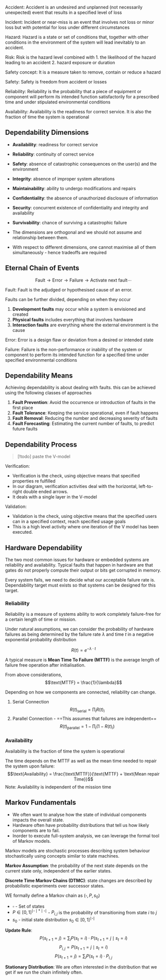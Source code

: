 Accident: 
	Accident is an undesired and unplanned (not necessarily unexpected) event that results in a specified level of loss

Incident:
	Incident or near-miss is an event that involves not loss or minor loss but with potential for loss under different circumstances

Hazard:
	Hazard is a state or set of conditions that, together with other conditions in the environment of the system will lead inevitably to an accident.

Risk:
	Risk is the hazard level combined with 
	1. the likelihood of the hazard leading to an accident
	2. hazard exposure or duration

Safety concept:
	It is a measure taken to remove, contain or reduce a hazard

Safety:
	Safety is freedom from accident or losses

Reliability:
	Reliability is the probability that a piece of equipment or component will perform its intended function satisfactorily for a prescribed time and under stipulated environmental conditions

Availability:
	Availability is the readiness for correct service.
	It is also the fraction of time the system is operational

## Dependability Dimensions
- **Availability**: readiness for correct service
- **Reliability**: continuity of correct service
- **Safety**: absence of catastrophic consequences on the user(s) and the environment
- **Integrity**: absence of improper system alterations
- **Maintainability**: ability to undergo modifications and repairs
- **Confidentiality**: the absence of unauthorized disclosure of information
- **Security**: concurrent existence of confidentiality and integrity and availability
- **Survivability**: chance of surviving a catastrophic failure

- The dimensions are orthogonal and we should not assume and relationship between them.
- With respect to different dimensions, one cannot maximise all of them simultaneously - hence tradeoffs are required



## Eternal Chain of Events

$$\text{Fault} \rightarrow \text{Error} \rightarrow \text{Failure} \rightarrow  \text{Activate next fault} \cdots $$

Fault:
	Fault is the adjudged or hypothesised cause of an error.

Faults can be further divided, depending on when they occur
1. **Development faults** may occur while a system is envisioned and created
2. **Physical faults** includes everything that involves hardware
3. **Interaction faults** are everything where the external environment is the cause

Error:
	Error is a design flaw or deviation from a desired or intended state

Failure:
	Failure is the non-performance or inability of the system or component to perform its intended function for a specified time under specified environmental conditions

## Dependability Means
Achieving dependability is about dealing with faults. this can be achieved using the following classes of approaches

1. **Fault Prevention**: Avoid the occurrence or introduction of faults in the first place
2. **Fault Tolerance**: Keeping the service operational, even if fault happens
3. **Fault Removal**: Reducing the number and decreasing severity of faults
4. **Fault Forecasting**: Estimating the current number of faults, to predict future faults

## Dependability Process

>[!todo] 
>paste the V-model


Verification:
- Verification is the check, using objective means that specified properties re fulfilled
- In our diagram, verification activities deal with the horizontal, left-to-right double ended arrows.
- It deals with a single layer in the V-model

Validation:
- Validation is the check, using objective means that the specified users can in a specified context, reach specified usage goals
- This is a high level activity where one iteration of the V model has been executed.


## Hardware Dependability
The two most common issues for hardware or embedded systems are reliability and availability. Typical faults that happen in hardware are that gates do not properly compute their output or bits get corrupted in memory.

Every system fails, we need to decide what our acceptable failure rate is. Dependability target must exists so that systems can be designed for this target.

### Reliability
Reliability is a measure of systems ability to work completely failure-free for a certain length of time or mission.

Under natural assumptions, we can consider the probability of hardware failures as being determined by the failure rate $\lambda$ and time $t$ in a negative exponential probability distribution

$$R(t) = e^{-\lambda \cdot t}$$

A typical measure is **Mean Time To Failure (MTTF)** is the average length of failure free operation after initialisation.

From above considerations,
$$\text{MTTF} = \frac{1}{\lambda}$$

Depending on how we components are connected, reliability can change.
1. Serial Connection
$$R(t)_{\text{serial}} = \prod_iR(t)_i$$
2. Parallel Connection - ==This assumes that failures are independent==
$$R(t)_{\text{parallel}} = 1 - \prod_i(1- R(t)_i)$$

### Availability
Availability is the fraction of time the system is operational

The time depends on the MTTF as well as the mean time needed to repair the system upon failure:
$$\text{Availability} = \frac{\text{MTTF}}{\text{MTTF} + \text{Mean repair Time}}$$
Note: Availability is independent of the mission time


## Markov Fundamentals
- We often want to analyse how the state of individual components impacts the overall state.
- Hardware often have probability distributions that tell us how likely components are to fail.
- Inorder to execute full-system analysis, we can leverage the formal tool of Markov models.


Markov models are stochastic processes describing system behaviour stochastically using concepts similar to state machines.

**Markov Assumption**:
	the probability of the next state depends on the current state only, independent of the earlier states.

**Discrete Time Markov Chains (DTMC)**: state changes are described by probabilistic experiments over successor states.

WE formally define a Markov chain as $(\square, P, s_0)$
- $\square$ - Set of states
- $P \in [0, 1]^{\mid \square \mid * \mid \square \mid}$ - $P_{i, j}$ is the probability of transitioning from state $i$ to $j$
- $s_0$ - initial state distribution $s_0 \in [0, 1]^{\mid \square \mid}$

**Update Rule**:
$$P(s_{t+1} = j) = \sum_iP(s_t = i) \cdot P(s_{t+1}=j \mid s_t = i)$$
$$P_{i, j} = P(s_{t+1}=j \mid s_t = i)$$
$$P(s_{t+1} = j) = \sum_iP(s_t = i) \cdot P_{i, j}$$

**Stationary Distribution**:
We are often interested in the distribution that we get if we run the chain infinitely often.

